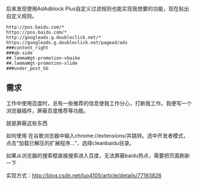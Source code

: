后来发现使用AdAdblock Plus自定义过滤规则也能实现我想要的功能，现在贴出自定义规则。

```
http://pos.baidu.com/*
https://pos.baidu.com/*
http://googleads.g.doubleclick.net/*
https://googleads.g.doubleclick.net/pagead/ads
###content_right
###qb-side
##.lemmaWgt-promotion-vbaike
##.lemmaWgt-promotion-slide
###under_post_kb
```

## 需求

工作中使用百度时，总有一些推荐的信息使我工作分心，打断我工作。我便写一个浏览器插件，屏蔽百度推荐等功能。

就是屏蔽这些东西






如何使用
在谷歌浏览器中输入chrome://extensions/并跳转。选中开发者模式，点击“加载已解压的扩展程序…”，选择cleanbaidu目录。





如果从浏览器的搜索框直接搜索进入百度，无法屏蔽baidu热点，需要把页面刷新一下




实现方式：http://blog.csdn.net/luo4105/article/details/77193828

